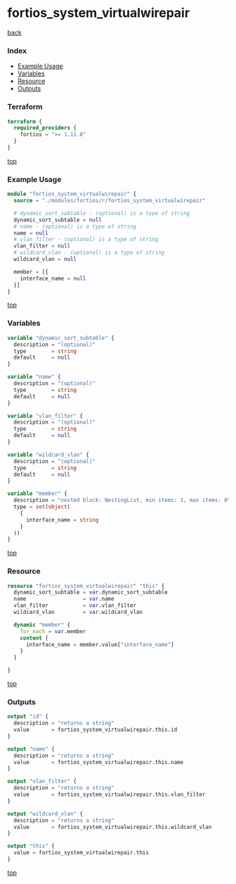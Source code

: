 # fortios_system_virtualwirepair

[back](../fortios.md)

### Index

- [Example Usage](#example-usage)
- [Variables](#variables)
- [Resource](#resource)
- [Outputs](#outputs)

### Terraform

```terraform
terraform {
  required_providers {
    fortios = ">= 1.11.0"
  }
}
```

[top](#index)

### Example Usage

```terraform
module "fortios_system_virtualwirepair" {
  source = "./modules/fortios/r/fortios_system_virtualwirepair"

  # dynamic_sort_subtable - (optional) is a type of string
  dynamic_sort_subtable = null
  # name - (optional) is a type of string
  name = null
  # vlan_filter - (optional) is a type of string
  vlan_filter = null
  # wildcard_vlan - (optional) is a type of string
  wildcard_vlan = null

  member = [{
    interface_name = null
  }]
}
```

[top](#index)

### Variables

```terraform
variable "dynamic_sort_subtable" {
  description = "(optional)"
  type        = string
  default     = null
}

variable "name" {
  description = "(optional)"
  type        = string
  default     = null
}

variable "vlan_filter" {
  description = "(optional)"
  type        = string
  default     = null
}

variable "wildcard_vlan" {
  description = "(optional)"
  type        = string
  default     = null
}

variable "member" {
  description = "nested block: NestingList, min items: 1, max items: 0"
  type = set(object(
    {
      interface_name = string
    }
  ))
}
```

[top](#index)

### Resource

```terraform
resource "fortios_system_virtualwirepair" "this" {
  dynamic_sort_subtable = var.dynamic_sort_subtable
  name                  = var.name
  vlan_filter           = var.vlan_filter
  wildcard_vlan         = var.wildcard_vlan

  dynamic "member" {
    for_each = var.member
    content {
      interface_name = member.value["interface_name"]
    }
  }

}
```

[top](#index)

### Outputs

```terraform
output "id" {
  description = "returns a string"
  value       = fortios_system_virtualwirepair.this.id
}

output "name" {
  description = "returns a string"
  value       = fortios_system_virtualwirepair.this.name
}

output "vlan_filter" {
  description = "returns a string"
  value       = fortios_system_virtualwirepair.this.vlan_filter
}

output "wildcard_vlan" {
  description = "returns a string"
  value       = fortios_system_virtualwirepair.this.wildcard_vlan
}

output "this" {
  value = fortios_system_virtualwirepair.this
}
```

[top](#index)